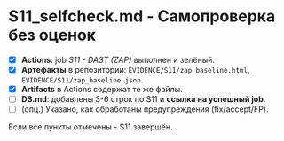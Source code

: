 # S11_selfcheck.md - Самопроверка без оценок

- [x] **Actions**: job _S11 - DAST (ZAP)_ выполнен и зелёный.
- [x] **Артефакты** в репозитории: `EVIDENCE/S11/zap_baseline.html`, `EVIDENCE/S11/zap_baseline.json`.
- [x] **Artifacts** в Actions содержат те же файлы.
- [ ] **DS.md**: добавлены 3-6 строк по S11 и **ссылка на успешный job**.
- [ ] (опц.) Указано, как обработаны предупреждения (fix/accept/FP).

Если все пункты отмечены - S11 завершён.
